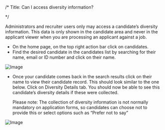 /*
Title: Can I access diversity information?

*/

Administrators and recruiter users only may access a candidate’s diversity information. This data is only shown in the candidate area and never in the applicant viewer when you are processing an applicant against a job.
- On the home page, on the top right action bar click on candidates.
- Find the desired candidate in the candidates list by searching for their name, email or ID number and click on their name.

![Image](https://s3.amazonaws.com/tw-desk/i/122167/attachment-inline/98318.20150430145755284.98318.201504301457552844RT6f) 
<br>
- Once your candidate comes back in the search results click on their name to view their candidate record. This should look similar to the one below. Click on Diversity Details tab. You should now be able to see this candidate’s diversity details if these were collected.  

    Please note: The collection of diversity information is not normally mandatory on application forms, so candidates can choose not to provide this or select options such as “Prefer not to say”  
  
![Image](https://s3.amazonaws.com/tw-desk/i/122167/attachment-inline/98318.20150430145843246.98318.20150430145843246GruQz)